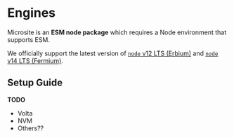 # Engines

Microsite is an **ESM node package** which requires a Node environment that supports ESM.

We officially support the latest version of [`node` v12 LTS (Erbium)](https://nodejs.org/download/release/latest-v12.x/) and [`node` v14 LTS (Fermium)](https://nodejs.org/download/release/latest-v14.x/).

## Setup Guide

**TODO**

- Volta
- NVM 
- Others??
